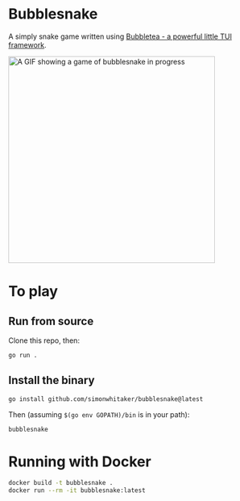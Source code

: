 # Bubblesnake

A simply snake game written using [Bubbletea - a powerful little TUI framework](https://github.com/charmbracelet/bubbletea).

<img src="https://user-images.githubusercontent.com/116432/184492979-b12266d5-6b8b-475a-84be-8e47f9f3ccde.gif" width="410" alt="A GIF showing a game of bubblesnake in progress" />

# To play

## Run from source

Clone this repo, then:

```sh
go run .
```

## Install the binary

```sh
go install github.com/simonwhitaker/bubblesnake@latest
```

Then (assuming `$(go env GOPATH)/bin` is in your path):

```sh
bubblesnake
```

# Running with Docker

```sh
docker build -t bubblesnake .
docker run --rm -it bubblesnake:latest
```
